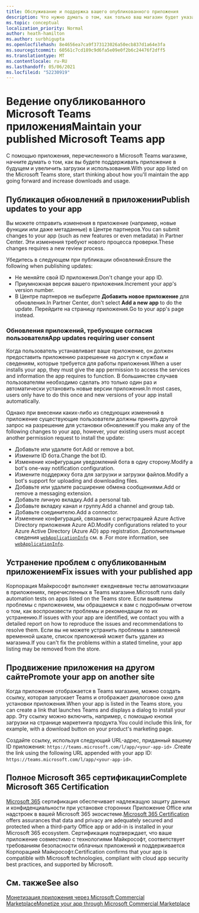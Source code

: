 ```yaml
---
title: Обслуживание и поддержка вашего опубликованного приложения
description: Что нужно думать о том, как только ваш магазин будет указан в Teams магазине и AppSource.
ms.topic: conceptual
localization_priority: Normal
author: heath-hamilton
ms.author: surbhigupta
ms.openlocfilehash: 8e4656ea7ca9f373123026a50ecb837d1a64e3fa
ms.sourcegitcommit: 60561c7cd189c9d6fa5e09e0f2b6c24476f2dff5
ms.translationtype: MT
ms.contentlocale: ru-RU
ms.lasthandoff: 05/06/2021
ms.locfileid: "52230919"
---
```

# <a name="maintain-your-published-microsoft-teams-app"></a><span data-ttu-id="67b68-103">Ведение опубликованного Microsoft Teams приложения</span><span class="sxs-lookup"><span data-stu-id="67b68-103">Maintain your published Microsoft Teams app</span></span>

<span data-ttu-id="67b68-104">С помощью приложения, перечисленного в Microsoft Teams магазине, начните думать о том, как вы будете поддерживать приложение в будущем и увеличить загрузки и использования.</span><span class="sxs-lookup"><span data-stu-id="67b68-104">With your app listed on the Microsoft Teams store, start thinking about how you'll maintain the app going forward and increase downloads and usage.</span></span>

## <a name="publish-updates-to-your-app"></a><span data-ttu-id="67b68-105">Публикация обновлений в приложении</span><span class="sxs-lookup"><span data-stu-id="67b68-105">Publish updates to your app</span></span>

<span data-ttu-id="67b68-106">Вы можете отправить изменения в приложение (например, новые функции или даже метаданные) в Центре партнеров.</span><span class="sxs-lookup"><span data-stu-id="67b68-106">You can submit changes to your app (such as new features or even metadata) in Partner Center.</span></span> <span data-ttu-id="67b68-107">Эти изменения требуют нового процесса проверки.</span><span class="sxs-lookup"><span data-stu-id="67b68-107">These changes requires a new review process.</span></span>

<span data-ttu-id="67b68-108">Убедитесь в следующем при публикации обновлений:</span><span class="sxs-lookup"><span data-stu-id="67b68-108">Ensure the following when publishing updates:</span></span>

* <span data-ttu-id="67b68-109">Не меняйте свой ID приложения.</span><span class="sxs-lookup"><span data-stu-id="67b68-109">Don't change your app ID.</span></span>
* <span data-ttu-id="67b68-110">Приумножная версия вашего приложения.</span><span class="sxs-lookup"><span data-stu-id="67b68-110">Increment your app's version number.</span></span>
* <span data-ttu-id="67b68-111">В Центре партнеров не выберите **Добавить новое приложение** для обновления.</span><span class="sxs-lookup"><span data-stu-id="67b68-111">In Partner Center, don't select **Add a new app** to do the update.</span></span> <span data-ttu-id="67b68-112">Перейдите на страницу приложения.</span><span class="sxs-lookup"><span data-stu-id="67b68-112">Go to your app's page instead.</span></span>

### <a name="app-updates-requiring-user-consent"></a><span data-ttu-id="67b68-113">Обновления приложений, требующие согласия пользователя</span><span class="sxs-lookup"><span data-stu-id="67b68-113">App updates requiring user consent</span></span>

<span data-ttu-id="67b68-114">Когда пользователь устанавливает ваше приложение, он должен предоставить приложению разрешение на доступ к службам и сведениям, которые требуется для работы приложения.</span><span class="sxs-lookup"><span data-stu-id="67b68-114">When a user installs your app, they must give the app permission to access the services and information the app requires to function.</span></span> <span data-ttu-id="67b68-115">В большинстве случаев пользователям необходимо сделать это только один раз и автоматически установить новые версии приложения.</span><span class="sxs-lookup"><span data-stu-id="67b68-115">In most cases, users only have to do this once and new versions of your app install automatically.</span></span>

<span data-ttu-id="67b68-116">Однако при внесении каких-либо из следующих изменений в приложение существующие пользователи должны принять другой запрос на разрешение для установки обновления:</span><span class="sxs-lookup"><span data-stu-id="67b68-116">If you make any of the following changes to your app, however, your existing users must accept another permission request to install the update:</span></span>

* <span data-ttu-id="67b68-117">Добавьте или удалите бот.</span><span class="sxs-lookup"><span data-stu-id="67b68-117">Add or remove a bot.</span></span>
* <span data-ttu-id="67b68-118">Измените ID бота.</span><span class="sxs-lookup"><span data-stu-id="67b68-118">Change the bot ID.</span></span>
* <span data-ttu-id="67b68-119">Изменение конфигурации уведомлений бота в одну сторону.</span><span class="sxs-lookup"><span data-stu-id="67b68-119">Modify a bot's one-way notification configuration.</span></span>
* <span data-ttu-id="67b68-120">Измените поддержку бота для загрузки и загрузки файлов.</span><span class="sxs-lookup"><span data-stu-id="67b68-120">Modify a bot's support for uploading and downloading files.</span></span>
* <span data-ttu-id="67b68-121">Добавьте или удалите расширение обмена сообщениями.</span><span class="sxs-lookup"><span data-stu-id="67b68-121">Add or remove a messaging extension.</span></span>
* <span data-ttu-id="67b68-122">Добавьте личную вкладку.</span><span class="sxs-lookup"><span data-stu-id="67b68-122">Add a personal tab.</span></span>
* <span data-ttu-id="67b68-123">Добавьте вкладку канал и группу.</span><span class="sxs-lookup"><span data-stu-id="67b68-123">Add a channel and group tab.</span></span>
* <span data-ttu-id="67b68-124">Добавьте соединителю.</span><span class="sxs-lookup"><span data-stu-id="67b68-124">Add a connector.</span></span>
* <span data-ttu-id="67b68-125">Изменение конфигураций, связанных с регистрацией Azure Active Directory приложения Azure AD.</span><span class="sxs-lookup"><span data-stu-id="67b68-125">Modify configurations related to your Azure Active Directory (Azure AD) app registration.</span></span> <span data-ttu-id="67b68-126">Дополнительные сведения [`webApplicationInfo`](~/resources/schema/manifest-schema.md#webapplicationinfo) см. в .</span><span class="sxs-lookup"><span data-stu-id="67b68-126">For more information, see [`webApplicationInfo`](~/resources/schema/manifest-schema.md#webapplicationinfo).</span></span>

## <a name="fix-issues-with-your-published-app"></a><span data-ttu-id="67b68-127">Устранение проблем с опубликованным приложением</span><span class="sxs-lookup"><span data-stu-id="67b68-127">Fix issues with your published app</span></span>

<span data-ttu-id="67b68-128">Корпорация Майкрософт выполняет ежедневные тесты автоматизации в приложениях, перечисленных в Teams магазине.</span><span class="sxs-lookup"><span data-stu-id="67b68-128">Microsoft runs daily automation tests on apps listed on the Teams store.</span></span> <span data-ttu-id="67b68-129">Если выявлены проблемы с приложением, мы обращаемся к вам с подробным отчетом о том, как воспроизвести проблемы и рекомендации по их устранению.</span><span class="sxs-lookup"><span data-stu-id="67b68-129">If issues with your app are identified, we contact you with a detailed report on how to reproduce the issues and recommendations to resolve them.</span></span> <span data-ttu-id="67b68-130">Если вы не можете устранить проблемы в заявленной временной шкале, список приложений может быть удален из магазина.</span><span class="sxs-lookup"><span data-stu-id="67b68-130">If you can't fix the problems within a stated timeline, your app listing may be removed from the store.</span></span>

## <a name="promote-your-app-on-another-site"></a><span data-ttu-id="67b68-131">Продвижение приложения на другом сайте</span><span class="sxs-lookup"><span data-stu-id="67b68-131">Promote your app on another site</span></span>

<span data-ttu-id="67b68-132">Когда приложение отображается в Teams магазине, можно создать ссылку, которая запускает Teams и отображает диалоговое окно для установки приложения.</span><span class="sxs-lookup"><span data-stu-id="67b68-132">When your app is listed in the Teams store, you can create a link that launches Teams and displays a dialog to install your app.</span></span> <span data-ttu-id="67b68-133">Эту ссылку можно включить, например, с помощью кнопки загрузки на странице маркетинга продукта.</span><span class="sxs-lookup"><span data-stu-id="67b68-133">You could include this link, for example, with a download button on your product's marketing page.</span></span>

<span data-ttu-id="67b68-134">Создайте ссылку, используя следующий URL-адрес, приданный вашему ID приложения: `https://teams.microsoft.com/l/app/<your-app-id>` .</span><span class="sxs-lookup"><span data-stu-id="67b68-134">Create the link using the following URL appended with your app ID: `https://teams.microsoft.com/l/app/<your-app-id>`.</span></span>

## <a name="complete-microsoft-365-certification"></a><span data-ttu-id="67b68-135">Полное Microsoft 365 сертификации</span><span class="sxs-lookup"><span data-stu-id="67b68-135">Complete Microsoft 365 Certification</span></span>

<span data-ttu-id="67b68-136">[Microsoft 365](/microsoft-365-app-certification/docs/certification) сертификация обеспечивает надлежащую защиту данных и конфиденциальности при установке сторонних Приложение Office или надстроек в вашей Microsoft 365 экосистеме.</span><span class="sxs-lookup"><span data-stu-id="67b68-136">[Microsoft 365 Certification](/microsoft-365-app-certification/docs/certification) offers assurances that data and privacy are adequately secured and protected when a third-party Office app or add-in is installed in your Microsoft 365 ecosystem.</span></span> <span data-ttu-id="67b68-137">Сертификация подтверждает, что ваше приложение совместимо с технологиями Майкрософт, соответствует требованиям безопасности облачных приложений и поддерживается Корпорацией Майкрософт.</span><span class="sxs-lookup"><span data-stu-id="67b68-137">Certification confirms that your app is compatible with Microsoft technologies, compliant with cloud app security best practices, and supported by Microsoft.</span></span>

## <a name="see-also"></a><span data-ttu-id="67b68-138">См. также</span><span class="sxs-lookup"><span data-stu-id="67b68-138">See also</span></span>

[<span data-ttu-id="67b68-139">Монетизация приложения через Microsoft Commercial Marketplace</span><span class="sxs-lookup"><span data-stu-id="67b68-139">Monetize your app through Microsoft Commercial Marketplace</span></span>](/office/dev/store/monetize-addins-through-microsoft-commercial-marketplace)
